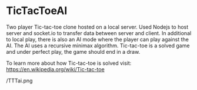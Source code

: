 # TicTacToeAI
Two player Tic-tac-toe clone hosted on a local server. Used Nodejs to host server and socket.io to transfer data between server and client.
In additional to local play, there is also an AI mode where the player can play against the AI. The AI uses a recursive minimax algorithm. 
Tic-tac-toe is a solved game and under perfect play, the game should end in a draw. 

To learn more about how Tic-tac-toe is solved visit:
https://en.wikipedia.org/wiki/Tic-tac-toe

/TTTai.png

